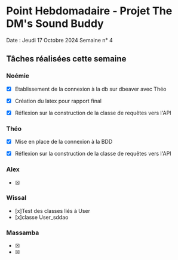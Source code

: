 # Point Hebdomadaire - Projet The DM's Sound Buddy


Date : Jeudi 17 Octobre 2024
Semaine n° 4

## Tâches réalisées cette semaine

### Noémie

- [x] Etablissement de la connexion à la db sur dbeaver avec Théo
- [x] Création du latex pour rapport final
- [x] Réflexion sur la construction de la classe de requêtes vers l'API


### Théo

- [x] Mise en place de la connexion à la BDD
- [x] Réflexion sur la construction de la classe de requêtes vers l'API


### Alex

- [x]

### Wissal

- [x]Test des classes liés à User
- [x]classe User_sddao

### Massamba

- [x]
- [x]
